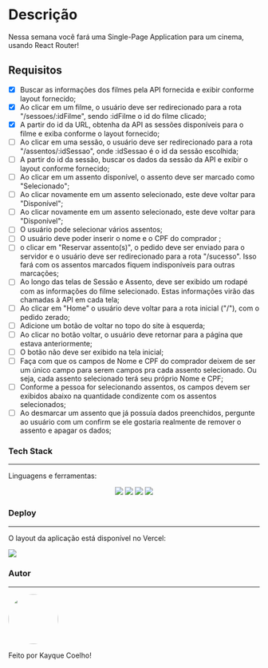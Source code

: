 # Descrição

Nessa semana você fará uma Single-Page Application para um cinema, usando React Router!

## Requisitos

- [X] Buscar as informações dos filmes pela API fornecida e exibir conforme layout fornecido; <br>
- [X] Ao clicar em um filme, o usuário deve ser redirecionado para a rota "/sessoes/:idFilme", sendo :idFilme o id do filme clicado; <br>
- [X] A partir do id da URL, obtenha da API as sessões disponíveis para o filme e exiba conforme o layout fornecido; <br>
- [ ]  Ao clicar em uma sessão, o usuário deve ser redirecionado para a rota "/assentos/:idSessao", onde :idSessao é o id da sessão escolhida; <br>
- [ ] A partir do id da sessão, buscar os dados da sessão da API e exibir o layout conforme fornecido;<br>
- [ ] Ao clicar em um assento disponível, o assento deve ser marcado como "Selecionado"; <br>
- [ ] Ao clicar novamente em um assento selecionado, este deve voltar para "Disponível"; <br>
- [ ] Ao clicar novamente em um assento selecionado, este deve voltar para "Disponível"; <br>
- [ ] O usuário pode selecionar vários assentos; <br>
- [ ] O usuário deve poder inserir o nome e o CPF do comprador ;<br>
- [ ] o clicar em "Reservar assento(s)", o pedido deve ser enviado para o servidor e o usuário deve ser redirecionado para a rota "/sucesso".  Isso fará com os assentos marcados fiquem indisponíveis para outras marcações;<br>
- [ ] Ao longo das telas de Sessão e Assento, deve ser exibido um rodapé com as informações do filme selecionado. Estas informações virão das chamadas à API em cada tela; <br>
- [ ] Ao clicar em "Home" o usuário deve voltar para a rota inicial ("/"), com o pedido zerado; <br>
- [ ] Adicione um botão de voltar no topo do site à esquerda; <br>
- [ ] Ao clicar no botão voltar, o usuário deve retornar para a página que estava anteriormente; <br>
- [ ] O botão não deve ser exibido na tela inicial; <br>
- [ ] Faça com que os campos de Nome e CPF do comprador deixem de ser um único campo para serem campos pra cada assento selecionado. Ou seja, cada assento selecionado terá seu próprio Nome e CPF; <br>
- [ ] Conforme a pessoa for selecionando assentos, os campos devem ser exibidos abaixo na quantidade condizente com os assentos selecionados; <br>
- [ ] Ao desmarcar um assento que já possuía dados preenchidos, pergunte ao usuário com um confirm se ele gostaria realmente de remover o assento e apagar os dados; <br>

### Tech Stack
---

Linguagens e ferramentas:
<br>

<p align="center">
<img src ="https://img.shields.io/badge/HTML5-E34F26?style=for-the-badge&logo=html5&logoColor=white"/>
<img src="https://img.shields.io/badge/css3%20-%231572B6.svg?&style=for-the-badge&logo=css3&logoColor=white"/>
<img src="https://img.shields.io/badge/javascript%20-%23323330.svg?&style=for-the-badge&logo=javascript&logoColor=%23F7DF1E"/>
<img src="https://img.shields.io/badge/React-20232A?style=for-the-badge&logo=react&logoColor=61DAFB"/>
<p>


### Deploy
---

O layout da aplicação está disponível no Vercel:

<a href="https://cineflex-jpbk008ay-tieskay.vercel.app/"> <img src="https://img.shields.io/badge/Vercel-000000?style=for-the-badge&logo=vercel&logoColor=white"> </a>

### Autor
---

<img src="https://avatars.githubusercontent.com/u/92492921?s=400&u=f0baf8cb4b2f009c2dac4377814681991f37d51b&v=4" width="100px;" style="border-radius: 50%;"/>
<br>

Feito por Kayque Coelho! 